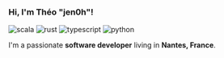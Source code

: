 ### Hi, I'm Théo "jen0h"!
![scala](https://img.shields.io/static/v1?logo=scala&label=&message=Scala&color=111&logoColor=AAA&style=flat-square)
![rust](https://img.shields.io/static/v1?logo=rust&label=&message=Rust&color=111&logoColor=AAA&style=flat-square)
![typescript](https://img.shields.io/static/v1?logo=typescript&label=&message=Typescript&color=111&logoColor=AAA&style=flat-square)
![python](https://img.shields.io/static/v1?logo=python&label=&message=Python&color=111&logoColor=AAA&style=flat-square)

I'm a passionate **software developer** living in **Nantes, France**.
